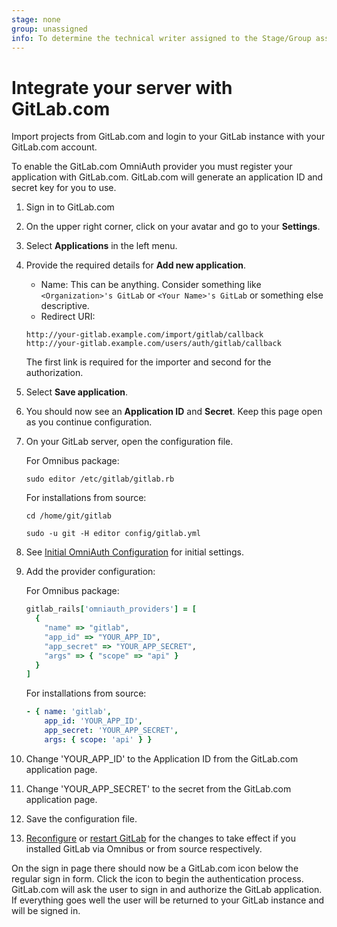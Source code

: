 ```yaml
---
stage: none
group: unassigned
info: To determine the technical writer assigned to the Stage/Group associated with this page, see https://about.gitlab.com/handbook/engineering/ux/technical-writing/#designated-technical-writers
---
```


# Integrate your server with GitLab.com

Import projects from GitLab.com and login to your GitLab instance with your GitLab.com account.

To enable the GitLab.com OmniAuth provider you must register your application with GitLab.com.
GitLab.com will generate an application ID and secret key for you to use.

1. Sign in to GitLab.com

1. On the upper right corner, click on your avatar and go to your **Settings**.

1. Select **Applications** in the left menu.

1. Provide the required details for **Add new application**.
   - Name: This can be anything. Consider something like `<Organization>'s GitLab` or `<Your Name>'s GitLab` or something else descriptive.
   - Redirect URI:

   ```plaintext
   http://your-gitlab.example.com/import/gitlab/callback
   http://your-gitlab.example.com/users/auth/gitlab/callback
   ```

   The first link is required for the importer and second for the authorization.

1. Select **Save application**.

1. You should now see an **Application ID** and **Secret**. Keep this page open as you continue
   configuration.

1. On your GitLab server, open the configuration file.

   For Omnibus package:

   ```shell
   sudo editor /etc/gitlab/gitlab.rb
   ```

   For installations from source:

   ```shell
   cd /home/git/gitlab

   sudo -u git -H editor config/gitlab.yml
   ```

1. See [Initial OmniAuth Configuration](omniauth.md#initial-omniauth-configuration) for initial settings.

1. Add the provider configuration:

   For Omnibus package:

   ```ruby
   gitlab_rails['omniauth_providers'] = [
     {
       "name" => "gitlab",
       "app_id" => "YOUR_APP_ID",
       "app_secret" => "YOUR_APP_SECRET",
       "args" => { "scope" => "api" }
     }
   ]
   ```

   For installations from source:

   ```yaml
   - { name: 'gitlab',
       app_id: 'YOUR_APP_ID',
       app_secret: 'YOUR_APP_SECRET',
       args: { scope: 'api' } }
   ```

1. Change 'YOUR_APP_ID' to the Application ID from the GitLab.com application page.

1. Change 'YOUR_APP_SECRET' to the secret from the GitLab.com application page.

1. Save the configuration file.

1. [Reconfigure](../administration/restart_gitlab.md#omnibus-gitlab-reconfigure) or [restart GitLab](../administration/restart_gitlab.md#installations-from-source) for the changes to take effect if you
   installed GitLab via Omnibus or from source respectively.

On the sign in page there should now be a GitLab.com icon below the regular sign in form.
Click the icon to begin the authentication process. GitLab.com will ask the user to sign in and authorize the GitLab application.
If everything goes well the user will be returned to your GitLab instance and will be signed in.
